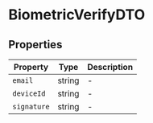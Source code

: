# BiometricVerifyDTO

## Properties

| Property | Type | Description |
|----------|------|-------------|
| `email` | string | - |
| `deviceId` | string | - |
| `signature` | string | - |
